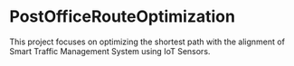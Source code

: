 # PostOfficeRouteOptimization
This project focuses on optimizing the shortest path with the alignment of Smart Traffic Management System using IoT Sensors.
